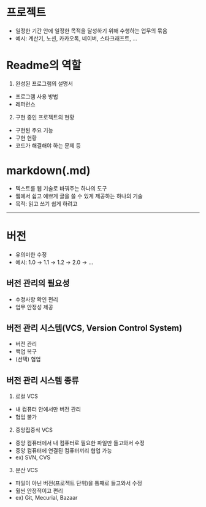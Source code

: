 # 프로젝트
- 일정한 기간 안에 일정한 목적을 달성하기 위해 수행하는 업무의 묶음
- 예시: 계산기, 노션, 카카오톡, 네이버, 스타크래프트, ...

# Readme의 역할
1) 완성된 프로그램의 설명서
- 프로그램 사용 방법
- 레퍼런스
2) 구현 중인 프로젝트의 현황
- 구현된 주요 기능
- 구현 현황
- 코드가 해결해야 하는 문제 등

# markdown(.md)
- 텍스트를 웹 기술로 바꿔주는 하나의 도구
- 웹에서 쉽고 예쁘게 글을 쓸 수 있게 제공하는 하나의 기술
- 목적: 읽고 쓰기 쉽게 하려고

---

# 버전
- 유의미한 수정
- 예시: 1.0 → 1.1 → 1.2 → 2.0 → ...

## 버전 관리의 필요성
- 수정사항 확인 편리
- 업무 안정성 제공

## 버전 관리 시스템(VCS, Version Control System)
- 버전 관리
- 백업 복구
- (선택) 협업

## 버전 관리 시스템 종류
1) 로컬 VCS
- 내 컴퓨터 안에서만 버전 관리
- 협업 불가
2) 중앙집중식 VCS
- 중앙 컴퓨터에서 내 컴퓨터로 필요한 파일만 들고와서 수정
- 중앙 컴퓨터에 연결된 컴퓨터끼리 협업 가능
- ex) SVN, CVS
3) 분산 VCS
- 파일이 아닌 버전(프로젝트 단위)을 통째로 들고와서 수정
- 훨씬 안정적이고 편리
- ex) Git, Mecurial, Bazaar
